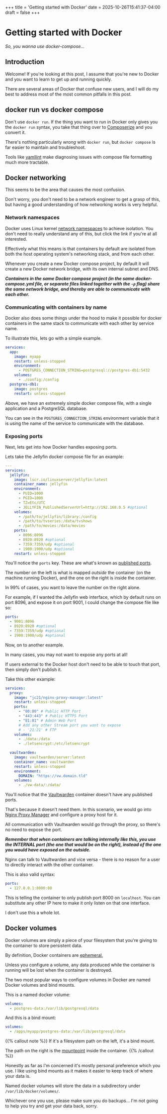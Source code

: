 +++
title = 'Getting started with Docker'
date = 2025-10-26T15:41:37-04:00
draft = false
+++

# Getting started with Docker

_So, you wanna use docker-compose..._

## Introduction

Welcome! If you're looking at this post, I assume that you're new to Docker and you want to learn to get up and running quickly.

There are several areas of Docker that confuse new users, and I will do my best to address most of the most common pitfalls in this post.

## docker run vs docker compose

Don't use `docker run`. If the thing you want to run in Docker only gives you the `docker run` syntax, you take that thing over to [Composerize](https://www.composerize.com/) and you convert it.

There's nothing particularly _wrong_ with `docker run`, but `docker compose` is far easier to maintain and troubleshoot.

Tools like [yamllint](https://github.com/adrienverge/yamllint) make diagnosing issues with compose file formatting much more tractable.

## Docker networking

This seems to be the area that causes the most confusion.

Don't worry, you don't need to be a network engineer to get a grasp of this, but having a good understanding of how networking works is very helpful.

### Network namespaces

Docker uses Linux kernel [network namespaces](https://blog.scottlowe.org/2013/09/04/introducing-linux-network-namespaces/) to achieve isolation. You don't need to really understand any of this, but click the link if you're at all interested.

Effectively what this means is that containers by default are isolated from both the host operating system's networking stack, and from each other.

Whenever you create a new Docker compose project, by default it will create a new Docker network bridge, with its own internal subnet and DNS.

**_Containers in the same Docker compose project (in the same docker-compose.yml file, or separate files linked together with the `-p` flag) share the same network bridge, and thereby are able to communicate with each other._**

### Communicating with containers by name

Docker also does some things under the hood to make it possible for docker containers in the same stack to communicate with each other by service name.

To illustrate this, lets go with a simple example.

```yaml
services:
  app:
    image: myapp
    restart: unless-stopped
    environment:
      - POSTGRES_CONNECTION_STRING=postgresql://postgres-db1:5432
    volumes:
      - ./config:/config
  postgres-db1:
    image: postgres
    restart: unless-stopped
```

Above, we have an extremely simple docker compose file, with a single application and a PostgreSQL database.

You can see in the `POSTGRES_CONNECTION_STRING` environment variable that it is using the name of the service to communicate with the database.

### Exposing ports

Next, lets get into how Docker handles exposing ports.

Lets take the Jellyfin docker compose file for an example:

```yaml
---
services:
  jellyfin:
    image: lscr.io/linuxserver/jellyfin:latest
    container_name: jellyfin
    environment:
      - PUID=1000
      - PGID=1000
      - TZ=Etc/UTC
      - JELLYFIN_PublishedServerUrl=http://192.168.0.5 #optional
    volumes:
      - /path/to/jellyfin/library:/config
      - /path/to/tvseries:/data/tvshows
      - /path/to/movies:/data/movies
    ports:
      - 8096:8096
      - 8920:8920 #optional
      - 7359:7359/udp #optional
      - 1900:1900/udp #optional
    restart: unless-stopped
```

You'll notice the `ports` key. These are what's known as [published ports](https://docs.docker.com/get-started/docker-concepts/running-containers/publishing-ports/).

The number on the left is what is mapped _outside_ the container (on the machine running Docker), and the one on the right is inside the container.

In 99% of cases, you want to leave the number on the right alone.

For example, if I wanted the Jellyfin web interface, which by default runs on port 8096, and expose it on port 9001, I could change the compose file like so:

```yaml
ports:
  - 9001:8096
  - 8920:8920 #optional
  - 7359:7359/udp #optional
  - 1900:1900/udp #optional
```

Now, on to another example.

In many cases, you may not want to expose any ports at all!

If users external to the Docker host don't need to be able to touch that port, then simply don't publish it.

Take this other example:

```yaml
services:
  proxy:
    image: "jc21/nginx-proxy-manager:latest"
    restart: unless-stopped
    ports:
      - "80:80" # Public HTTP Port
      - "443:443" # Public HTTPS Port
      - "81:81" # Admin Web Port
      # Add any other Stream port you want to expose
      # - '21:21' # FTP
    volumes:
      - ./data:/data
      - ./letsencrypt:/etc/letsencrypt

  vaultwarden:
    image: vaultwarden/server:latest
    container_name: vaultwarden
    restart: unless-stopped
    environment:
      DOMAIN: "https://vw.domain.tld"
    volumes:
      - ./vw-data/:/data/
```

You'll notice that the [Vaultwarden](https://github.com/dani-garcia/vaultwarden) container doesn't have any published ports.

That's because it doesn't need them. In this scenario, we would go into [Nginx Proxy Manager](https://nginxproxymanager.com/) and configure a proxy host for it.

All communication with Vaultwarden would go through the proxy, so there's no need to expose the port.

**_Remember that when containers are talking internally like this, you use the INTERNAL port (the one that would be on the right), instead of the one you would have exposed on the outside._**

Nginx can talk to Vaultwarden and vice versa - there is no reason for a user to directly interact with the other container.

This is also valid syntax:

```yaml
ports:
  - 127.0.0.1:8000:80
```

This is telling the container to only publish port 8000 on `localhost`. You can substitute any other IP here to make it only listen on that one interface.

I don't use this a whole lot.

## Docker volumes

Docker volumes are simply a piece of your filesystem that you're giving to the container to store persistent data.

By definition, Docker containers are [ephemeral.](https://www.merriam-webster.com/dictionary/ephemeral)

Unless you configure a volume, any data produced while the container is running will be lost when the container is destroyed.

The two most popular ways to configure volumes in Docker are named Docker volumes and bind mounts.

This is a named docker volume:

```yaml
volumes:
  - postgres-data:/var/lib/postgresql/data
```

And this is a bind mount:

```yaml
volumes:
  - /apps/myapp/postgres-data:/var/lib/postgresql/data
```

{{% callout note %}}
If it's a filesystem path on the left, it's a bind mount.

The path on the right is the [mountpoint](https://askubuntu.com/questions/83518/what-are-mountpoints-and-which-one-should-i-pick) inside the container.
{{% /callout %}}

Honestly as far as I'm concerned it's mostly personal preference which you use. I like using bind mounts as it makes it easier to keep track of where your data is.

Named docker volumes will store the data in a subdirectory under `/var/lib/docker/volumes/`.

Whichever one you use, please make sure you do backups... I'm not going to help you try and get your data back, sorry.
